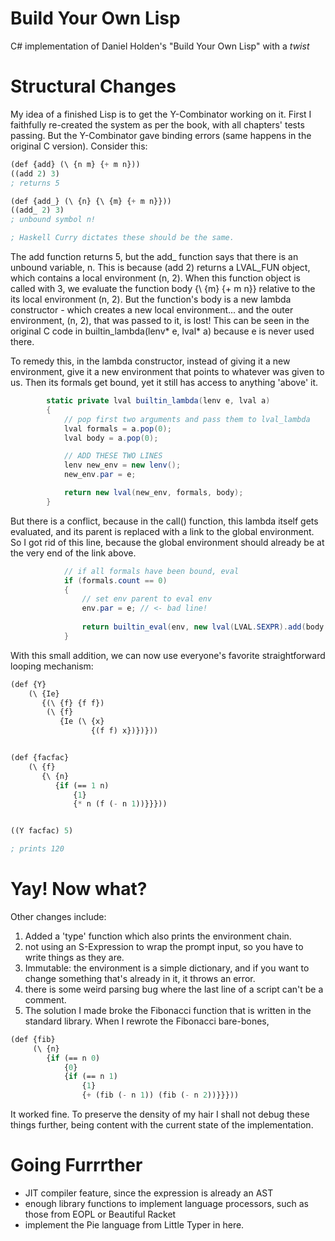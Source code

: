 # Build Your Own Lisp
C# implementation of Daniel Holden's "Build Your Own Lisp" with a *twist*

# Structural Changes
My idea of a finished Lisp is to get the Y-Combinator working on it. First I faithfully re-created the system as per the book, with all chapters' tests passing. But the Y-Combinator gave binding errors (same happens in the original C version). Consider this:
```lisp
(def {add} (\ {n m} {+ m n}))
((add 2) 3)
; returns 5

(def {add_} (\ {n} {\ {m} {+ m n}}))
((add_ 2) 3)
; unbound symbol n!

; Haskell Curry dictates these should be the same.
```
The add function returns 5, but the add_ function says that there is an unbound variable, n. This is because (add 2) returns a LVAL_FUN object, which contains a local environment (n, 2). When this function object is called with 3, we evaluate the function body {\ {m} {+ m n}} relative to the its local environment (n, 2). But the function's body is a new lambda constructor - which creates a new local environment... and the outer environment, (n, 2), that was passed to it, is lost! This can be seen in the original C code in builtin_lambda(lenv* e, lval* a) because e is never used there. 

To remedy this, in the lambda constructor, instead of giving it a new environment, give it a new environment that points to whatever was given to us. Then its formals get bound, yet it still has access to anything 'above' it.
```C#
        static private lval builtin_lambda(lenv e, lval a)
        {
            // pop first two arguments and pass them to lval_lambda
            lval formals = a.pop(0);
            lval body = a.pop(0);

            // ADD THESE TWO LINES
            lenv new_env = new lenv();
            new_env.par = e;

            return new lval(new_env, formals, body);
        }
```
But there is a conflict, because in the call() function, this lambda itself gets evaluated, and its parent is replaced with a link to the global environment. So I got rid of this line, because the global environment should already be at the very end of the link above.
```C#
            // if all formals have been bound, eval
            if (formals.count == 0)
            {
                // set env parent to eval env 
                env.par = e; // <- bad line!
                
                return builtin_eval(env, new lval(LVAL.SEXPR).add(body.copy())); 
            }
```
With this small addition, we can now use everyone's favorite straightforward looping mechanism:
```lisp
(def {Y} 
    (\ {Ie}
       {(\ {f} {f f})
        (\ {f}
           {Ie (\ {x} 
                  {(f f) x})})}))


(def {facfac} 
    (\ {f} 
       {\ {n} 
          {if (== 1 n) 
              {1} 
              {* n (f (- n 1))}}}))


((Y facfac) 5)

; prints 120
```
# Yay! Now what?
Other changes include:
1. Added a 'type' function which also prints the environment chain.
2. not using an S-Expression to wrap the prompt input, so you have to write things as they are. 
3. Immutable: the environment is a simple dictionary, and if you want to change something that's already in it, it throws an error. 
4. there is some weird parsing bug where the last line of a script can't be a comment.
5. The solution I made broke the Fibonacci function that is written in the standard library. When I rewrote the Fibonacci bare-bones,
```lisp
(def {fib}
     (\ {n} 
        {if (== n 0) 
            {0} 
            {if (== n 1)
                {1}
                {+ (fib (- n 1)) (fib (- n 2))}}}))
```
It worked fine. To preserve the density of my hair I shall not debug these things further, being content with the current state of the implementation. 

# Going Furrrther
- JIT compiler feature, since the expression is already an AST
- enough library functions to implement language processors, such as those from EOPL or Beautiful Racket
- implement the Pie language from Little Typer in here. 
